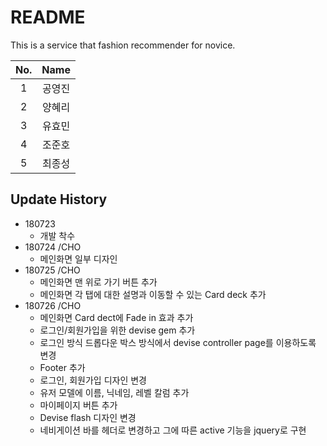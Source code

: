 # README

This is a service that fashion recommender for novice.

|No.|Name|
:---:|:---:
|1|공영진|
|2|양혜리|
|3|유효민|
|4|조준호|
|5|최종성|

## Update History

* 180723
	* 개발 착수
* 180724 /CHO
	* 메인화면 일부 디자인
* 180725 /CHO
	* 메인화면 맨 위로 가기 버튼 추가
	* 메인화면 각 탭에 대한 설명과 이동할 수 있는 Card deck 추가
* 180726 /CHO
	* 메인화면 Card dect에 Fade in 효과 추가
	* 로그인/회원가입을 위한 devise gem 추가
	* 로그인 방식 드롭다운 박스 방식에서 devise controller page를 이용하도록 변경
	* Footer 추가
	* 로그인, 회원가입 디자인 변경
	* 유저 모델에 이름, 닉네임, 레벨 칼럼 추가
	* 마이페이지 버튼 추가
	* Devise flash 디자인 변경
	* 네비게이션 바를 헤더로 변경하고 그에 따른 active 기능을 jquery로 구현
